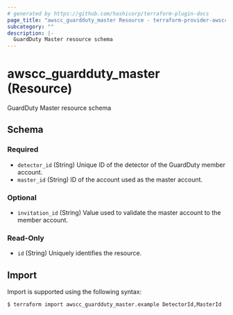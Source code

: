 ```yaml
---
# generated by https://github.com/hashicorp/terraform-plugin-docs
page_title: "awscc_guardduty_master Resource - terraform-provider-awscc"
subcategory: ""
description: |-
  GuardDuty Master resource schema
---
```


# awscc_guardduty_master (Resource)

GuardDuty Master resource schema



<!-- schema generated by tfplugindocs -->
## Schema

### Required

- `detector_id` (String) Unique ID of the detector of the GuardDuty member account.
- `master_id` (String) ID of the account used as the master account.

### Optional

- `invitation_id` (String) Value used to validate the master account to the member account.

### Read-Only

- `id` (String) Uniquely identifies the resource.

## Import

Import is supported using the following syntax:

```shell
$ terraform import awscc_guardduty_master.example DetectorId,MasterId
```
